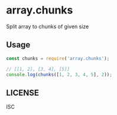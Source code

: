 # array.chunks

Split array to chunks of given size

## Usage

```js
const chunks = require('array.chunks');

// [[1, 2], [3, 4], [5]]
console.log(chunks([1, 2, 3, 4, 5], 2));
```

## LICENSE
ISC
